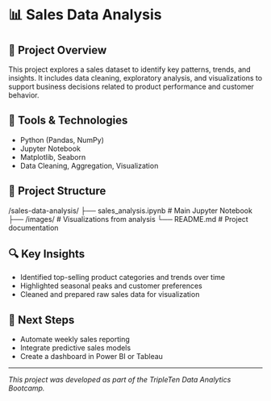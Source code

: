 # 📊 Sales Data Analysis

## 📌 Project Overview

This project explores a sales dataset to identify key patterns, trends, and insights. It includes data cleaning, exploratory analysis, and visualizations to support business decisions related to product performance and customer behavior.

## 🧰 Tools & Technologies

- Python (Pandas, NumPy)
- Jupyter Notebook
- Matplotlib, Seaborn
- Data Cleaning, Aggregation, Visualization

## 📁 Project Structure

/sales-data-analysis/
├── sales_analysis.ipynb # Main Jupyter Notebook
├── /images/ # Visualizations from analysis
└── README.md # Project documentation

## 🔍 Key Insights

- Identified top-selling product categories and trends over time
- Highlighted seasonal peaks and customer preferences
- Cleaned and prepared raw sales data for visualization

## 🧠 Next Steps

- Automate weekly sales reporting
- Integrate predictive sales models
- Create a dashboard in Power BI or Tableau

---

*This project was developed as part of the TripleTen Data Analytics Bootcamp.*
